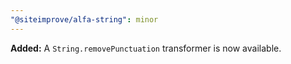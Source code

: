 ```yaml
---
"@siteimprove/alfa-string": minor
---
```


**Added:** A `String.removePunctuation` transformer is now available.
